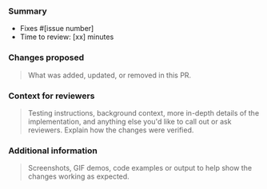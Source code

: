 ### Summary

- Fixes #[issue number]
- Time to review: [xx] minutes

### Changes proposed
> What was added, updated, or removed in this PR.

### Context for reviewers
> Testing instructions, background context, more in-depth details of the implementation, and anything else you'd like to call out or ask reviewers. Explain how the changes were verified.

### Additional information
> Screenshots, GIF demos, code examples or output to help show the changes working as expected.
